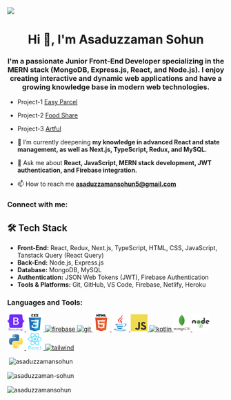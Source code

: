 <a href="https://www.facebook.com/mirhussainmurtaza/">
<img src="https://i.imgur.com/YTCP7uE.gif" />
</a>

<h1 align="center">Hi 👋, I'm Asaduzzaman Sohun</h1>
<h3 align="center">I'm a passionate Junior Front-End Developer specializing in the MERN stack (MongoDB, Express.js, React, and Node.js). I enjoy creating interactive and dynamic web applications and have a growing knowledge base in modern web technologies.</h3>

- Project-1 [Easy Parcel](https://github.com/AsaduzzamanSohun/easy-parcel-client?tab=readme-ov-file)
- Project-2 [Food Share](https://github.com/AsaduzzamanSohun/foodshare)
- Project-3 [Artful](https://github.com/AsaduzzamanSohun/artful-client)

- 🌱 I’m currently deepening **my knowledge in advanced React and state management, as well as Next.js, TypeScript, Redux, and MySQL.**

- 💬 Ask me about **React, JavaScript, MERN stack development, JWT authentication, and Firebase integration.**

- 📫 How to reach me **asaduzzamansohun5@gmail.com**

<h3 align="left">Connect with me:</h3>
<p align="left">
</p>

## 🛠️ Tech Stack

- **Front-End:** React, Redux, Next.js, TypeScript, HTML, CSS, JavaScript, Tanstack Query (React Query)
- **Back-End:** Node.js, Express.js
- **Database:** MongoDB, MySQL
- **Authentication:** JSON Web Tokens (JWT), Firebase Authentication
- **Tools & Platforms:** Git, GitHub, VS Code, Firebase, Netlify, Heroku

<h3 align="left">Languages and Tools:</h3>
<p align="left"> <a href="https://getbootstrap.com" target="_blank" rel="noreferrer"> <img src="https://raw.githubusercontent.com/devicons/devicon/master/icons/bootstrap/bootstrap-plain-wordmark.svg" alt="bootstrap" width="40" height="40"/> </a> <a href="https://www.w3schools.com/css/" target="_blank" rel="noreferrer"> <img src="https://raw.githubusercontent.com/devicons/devicon/master/icons/css3/css3-original-wordmark.svg" alt="css3" width="40" height="40"/> </a> <a href="https://firebase.google.com/" target="_blank" rel="noreferrer"> <img src="https://www.vectorlogo.zone/logos/firebase/firebase-icon.svg" alt="firebase" width="40" height="40"/> </a> <a href="https://git-scm.com/" target="_blank" rel="noreferrer"> <img src="https://www.vectorlogo.zone/logos/git-scm/git-scm-icon.svg" alt="git" width="40" height="40"/> </a> <a href="https://www.w3.org/html/" target="_blank" rel="noreferrer"> <img src="https://raw.githubusercontent.com/devicons/devicon/master/icons/html5/html5-original-wordmark.svg" alt="html5" width="40" height="40"/> </a> <a href="https://www.java.com" target="_blank" rel="noreferrer"> <img src="https://raw.githubusercontent.com/devicons/devicon/master/icons/java/java-original.svg" alt="java" width="40" height="40"/> </a> <a href="https://developer.mozilla.org/en-US/docs/Web/JavaScript" target="_blank" rel="noreferrer"> <img src="https://raw.githubusercontent.com/devicons/devicon/master/icons/javascript/javascript-original.svg" alt="javascript" width="40" height="40"/> </a> <a href="https://kotlinlang.org" target="_blank" rel="noreferrer"> <img src="https://www.vectorlogo.zone/logos/kotlinlang/kotlinlang-icon.svg" alt="kotlin" width="40" height="40"/> </a> <a href="https://www.mongodb.com/" target="_blank" rel="noreferrer"> <img src="https://raw.githubusercontent.com/devicons/devicon/master/icons/mongodb/mongodb-original-wordmark.svg" alt="mongodb" width="40" height="40"/> </a> <a href="https://nodejs.org" target="_blank" rel="noreferrer"> <img src="https://raw.githubusercontent.com/devicons/devicon/master/icons/nodejs/nodejs-original-wordmark.svg" alt="nodejs" width="40" height="40"/> </a> <a href="https://www.python.org" target="_blank" rel="noreferrer"> <img src="https://raw.githubusercontent.com/devicons/devicon/master/icons/python/python-original.svg" alt="python" width="40" height="40"/> </a> <a href="https://reactjs.org/" target="_blank" rel="noreferrer"> <img src="https://raw.githubusercontent.com/devicons/devicon/master/icons/react/react-original-wordmark.svg" alt="react" width="40" height="40"/> </a> <a href="https://tailwindcss.com/" target="_blank" rel="noreferrer"> <img src="https://www.vectorlogo.zone/logos/tailwindcss/tailwindcss-icon.svg" alt="tailwind" width="40" height="40"/> </a> </p>

<p>&nbsp;<img align="center" src="https://github-readme-stats.vercel.app/api?username=asaduzzamansohun&show_icons=true&locale=en" alt="asaduzzamansohun" /></p>

<p><img align="center" src="https://github-readme-stats.vercel.app/api/top-langs?username=asaduzzaman-sohun&show_icons=true&locale=en&layout=compact" alt="asaduzzaman-sohun" /></p>

<p><img align="center" src="https://github-readme-streak-stats.herokuapp.com/?user=asaduzzamansohun&" alt="asaduzzamansohun" /></p>
